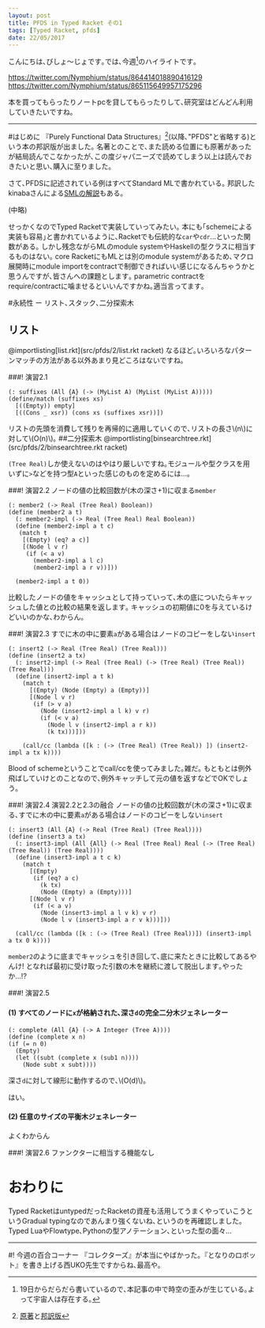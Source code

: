 ```yaml
---
layout: post
title: PFDS in Typed Racket その1
tags: [Typed Racket, pfds]
date: 22/05/2017
---
```

<!--sectionize on-->

こんにちは､びしょ〜じょです｡では､今週[^1]のハイライトです｡

https://twitter.com/Nymphium/status/864414018890416129
https://twitter.com/Nymphium/status/865115649957175296

本を買ってもらったりノートpcを貸してもらったりして､研究室はどんどん利用していきたいですね｡

---
#はじめに
『Purely Functional Data Structures』[^2](以降､"PFDS"と省略する)という本の邦訳版が出ました｡
名著とのことで､また読める位置にも原著があったが結局読んでこなかったが､この度ジャパニーズで読めてしまう以上は読んでおきたいと思い､購入に至りました｡

さて､PFDSに記述されている例はすべてStandard MLで書かれている｡
邦訳したkinabaさんによる[SMLの解説](http://topcoder.g.hatena.ne.jp/cafelier/20170428/1493389565)もある｡

(中略)

せっかくなのでTyped Racketで実装していってみたい｡
本にも｢schemeによる実装も容易｣と書かれているように､Racketでも伝統的な`car`や`cdr`…といった関数がある｡
しかし残念ながらMLのmodule systemやHaskellの型クラスに相当するものはない｡
core RacketにもMLとは別のmodule systemがあるため､マクロ展開時にmodule importをcontractで制御できればいい感じになるんちゃうかと思うんですが､皆さんへの課題とします｡
parametric contractをrequire/contractに噛ませるといいんですかね｡適当言ってます｡

#永続性 ー リスト､スタック､二分探索木
## リスト
@importlisting[list.rkt](src/pfds/2/list.rkt racket)
なるほど｡いろいろなパターンマッチの方法がある以外あまり見どころはないですね｡

###! 演習2.1

```racket
(: suffixes (All {A} (-> (MyList A) (MyList (MyList A)))))
(define/match (suffixes xs)
  [((Empty)) empty]
  [((Cons _ xsr)) (cons xs (suffixes xsr))])
```

リストの先頭を消費して残りを再帰的に適用していくので､リストの長さ\\(n\\)に対して\\(O(n)\\)｡
##二分探索木
@importlisting[binsearchtree.rkt](src/pfds/2/binsearchtree.rkt racket)

`(Tree Real)`しか使えないのはやはり厳しいですね｡モジュールや型クラスを用いずに`>`などを持つ型`A`といった感じのものを定めるには…｡

###! 演習2.2 ノードの値の比較回数が(木の深さ+1)に収まる`member`
```racket
(: member2 (-> Real (Tree Real) Boolean))
(define (member2 a t)
  (: member2-impl (-> Real (Tree Real) Real Boolean))
  (define (member2-impl a t c)
   (match t
    [(Empty) (eq? a c)]
    [(Node l v r)
     (if (< a v)
       (member2-impl a l c)
       (member2-impl a r v))]))

  (member2-impl a t 0))
```

比較したノードの値をキャッシュとして持っていって､木の底についたらキャッシュした値との比較の結果を返します｡
キャッシュの初期値に0を与えているけどいいのかな､わからん｡

###! 演習2.3 すでに木の中に要素`a`がある場合はノードのコピーをしない`insert` 
```racket
(: insert2 (-> Real (Tree Real) (Tree Real)))
(define (insert2 a tx)
  (: insert2-impl (-> Real (Tree Real) (-> (Tree Real) (Tree Real)) (Tree Real)))
  (define (insert2-impl a t k)
    (match t
      [(Empty) (Node (Empty) a (Empty))]
      [(Node l v r)
       (if (> v a)
         (Node (insert2-impl a l k) v r)
         (if (< v a)
           (Node l v (insert2-impl a r k))
           (k tx)))]))
 
    (call/cc (lambda ([k : (-> (Tree Real) (Tree Real)) ]) (insert2-impl a tx k))))
```

Blood of schemeということでcall/ccを使ってみました｡雑だ｡
もともとは例外飛ばしていけとのことなので､例外キャッチして元の値を返すなどでOKでしょう｡

###! 演習2.4 演習2.2と2.3の融合 ノードの値の比較回数が(木の深さ+1)に収まる､すでに木の中に要素`a`がある場合はノードのコピーをしない`insert`
```racket
(: insert3 (All {A} (-> Real (Tree Real) (Tree Real))))
(define (insert3 a tx)
  (: insert3-impl (All {All} (-> Real (Tree Real) Real (-> (Tree Real) (Tree Real)) (Tree Real))))
  (define (insert3-impl a t c k)
    (match t
      [(Empty)
       (if (eq? a c)
         (k tx)
         (Node (Empty) a (Empty)))]
      [(Node l v r)
       (if (< a v)
         (Node (insert3-impl a l v k) v r)
         (Node l v (insert3-impl a r v k)))]))

  (call/cc (lambda ([k : (-> (Tree Real) (Tree Real))]) (insert3-impl a tx 0 k))))
```

`member2`のように底までキャッシュを引き回して､底に来たときに比較してあるやんけ! となれば最初に受け取った引数の木を継続に渡して脱出します｡やったか…!?

###! 演習2.5
#### (1) すべてのノードに`x`が格納された､深さ`d`の完全二分木ジェネレーター

```racket
(: complete (All {A} (-> A Integer (Tree A))))
(define (complete x n)
(if (= n 0)
  (Empty)
  (let ((subt (complete x (sub1 n))))
    (Node subt x subt))))
```

深さ`d`に対して線形に動作するので､\\(O(d)\\)｡

はい｡
#### (2) 任意のサイズの平衡木ジェネレーター
よくわからん

###! 演習2.6
ファンクターに相当する機能なし

# おわりに
Typed RacketはuntypedだったRacketの資産も活用してうまくやっていこうというGradual typingなのであんまり強くないね､というのを再確認しました｡
Typed LuaやFlowtype､Pythonの型アノテーション､といった型の面々…

---
#! 今週の百合コーナー
『コレクターズ』が本当にやばかった｡『となりのロボット』を書き上げる西UKO先生ですからね､最高や｡

[^1]: 19日からだらだら書いているので､本記事の中で時空の歪みが生じている｡よって宇宙人は存在する｡
[^2]: [原著](https://www.amazon.co.jp/Purely-Fun-Structures-Chris-Okasaki/dp/0521663504/)と[邦訳版](https://www.amazon.co.jp/gp/product/4048930567/)
